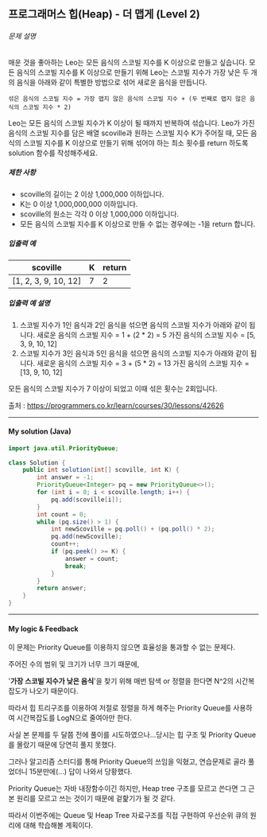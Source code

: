 ## 프로그래머스 힙(Heap) - 더 맵게 (Level 2)

###### 문제 설명

매운 것을 좋아하는 Leo는 모든 음식의 스코빌 지수를 K 이상으로 만들고 싶습니다. 모든 음식의 스코빌 지수를 K 이상으로 만들기 위해 Leo는 스코빌 지수가 가장 낮은 두 개의 음식을 아래와 같이 특별한 방법으로 섞어 새로운 음식을 만듭니다.

```
섞은 음식의 스코빌 지수 = 가장 맵지 않은 음식의 스코빌 지수 + (두 번째로 맵지 않은 음식의 스코빌 지수 * 2)
```

Leo는 모든 음식의 스코빌 지수가 K 이상이 될 때까지 반복하여 섞습니다.
Leo가 가진 음식의 스코빌 지수를 담은 배열 scoville과 원하는 스코빌 지수 K가 주어질 때, 모든 음식의 스코빌 지수를 K 이상으로 만들기 위해 섞어야 하는 최소 횟수를 return 하도록 solution 함수를 작성해주세요.

##### 제한 사항

- scoville의 길이는 2 이상 1,000,000 이하입니다.
- K는 0 이상 1,000,000,000 이하입니다.
- scoville의 원소는 각각 0 이상 1,000,000 이하입니다.
- 모든 음식의 스코빌 지수를 K 이상으로 만들 수 없는 경우에는 -1을 return 합니다.

##### 입출력 예

| scoville             | K    | return |
| -------------------- | ---- | ------ |
| [1, 2, 3, 9, 10, 12] | 7    | 2      |

##### 입출력 예 설명

1. 스코빌 지수가 1인 음식과 2인 음식을 섞으면 음식의 스코빌 지수가 아래와 같이 됩니다.
   새로운 음식의 스코빌 지수 = 1 + (2 * 2) = 5
   가진 음식의 스코빌 지수 = [5, 3, 9, 10, 12]
2. 스코빌 지수가 3인 음식과 5인 음식을 섞으면 음식의 스코빌 지수가 아래와 같이 됩니다.
   새로운 음식의 스코빌 지수 = 3 + (5 * 2) = 13
   가진 음식의 스코빌 지수 = [13, 9, 10, 12]

모든 음식의 스코빌 지수가 7 이상이 되었고 이때 섞은 횟수는 2회입니다.



출처 : https://programmers.co.kr/learn/courses/30/lessons/42626



---



#### My solution (Java)

```java
import java.util.PriorityQueue;

class Solution {
    public int solution(int[] scoville, int K) {
        int answer = -1;
        PriorityQueue<Integer> pq = new PriorityQueue<>();
        for (int i = 0; i < scoville.length; i++) {
            pq.add(scoville[i]);
        }
        int count = 0;
        while (pq.size() > 1) {
            int newScoville = pq.poll() + (pq.poll() * 2);
            pq.add(newScoville);
            count++;
            if (pq.peek() >= K) {
                answer = count;
                break;
            }
        }
        return answer;
    }
}
```



---

#### My logic & Feedback

이 문제는 Priority Queue를 이용하지 않으면 효율성을 통과할 수 없는 문제다.

주어진 수의 범위 및 크기가 너무 크기 때문에,

'**가장 스코빌 지수가 낮은 음식**'을 찾기 위해 매번 탐색 or 정렬을 한다면 N^2의 시간복잡도가 나오기 때문이다.

따라서 힙 트리구조를 이용하여 저절로 정렬을 하게 해주는 Priority Queue를 사용하여 시간복잡도를 LogN으로 줄여아만 한다.

사실 본 문제를 두 달쯤 전에 풀이를 시도하였으나...당시는 힙 구조 및 Priority Queue를 몰랐기 때문에 당연히 풀지 못했다.

그러나 알고리즘 스터디를 통해 Priority Queue의 쓰임을 익혔고, 연습문제로 골라 풀었더니 15분만에(...) 답이 나와서 당황했다.

Priority Queue는 자바 내장함수이긴 하지만, Heap tree 구조를 모르고 쓴다면 그 근본 원리를 모르고 쓰는 것이기 때문에 겉핥기가 될 것 같다.

따라서 이번주에는 Queue 및 Heap Tree 자료구조를 직접 구현하여 우선순위 큐의 원리에 대해 학습해볼 계획이다.




